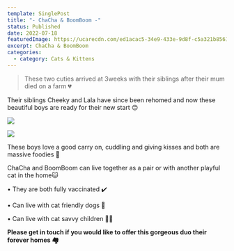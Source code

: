 ```yaml
---
template: SinglePost
title: "- ChaCha & BoomBoom -"
status: Published
date: 2022-07-18
featuredImage: https://ucarecdn.com/ed1acac5-34e9-433e-9d8f-c5a321b85617/-/crop/1638x1280/0,158/-/preview/
excerpt: ChaCha & BoomBoom
categories:
  - category: Cats & Kittens
---
```

> These two cuties arrived at 3weeks with their siblings after their mum died on a farm 💔

Their siblings Cheeky and Lala have since been rehomed and now these beautiful boys are ready for their new start 😊

![](https://ucarecdn.com/eb1cf9b7-7fc7-471b-8c00-cfa9fe7098dd/)

![](https://ucarecdn.com/7a86b8a3-a85a-4713-8c4c-ae210b8cb356/)

These boys love a good carry on, cuddling and giving kisses and both are massive foodies 🤤 

ChaCha and BoomBoom can live together as a pair or with another playful cat in the home🐱

• They are both fully vaccinated ✔️

• Can live with cat friendly dogs 🐶

• Can live with cat savvy children 👦🏻 

**Please get in touch if you would like to offer this gorgeous duo their forever homes 🏘**